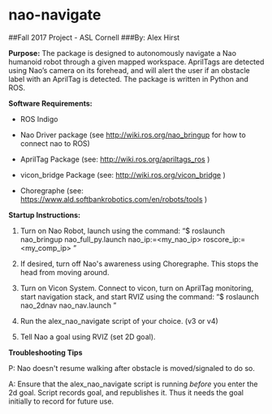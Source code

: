 # nao-navigate
##Fall 2017 Project - ASL Cornell 
###By: Alex Hirst 

**Purpose:** 
The package is designed to autonomously navigate a Nao humanoid robot through a given mapped workspace. AprilTags are detected using Nao’s camera on its forehead, and will alert the user if an obstacle label with an AprilTag is detected. The package is written in Python and ROS. 

**Software Requirements:** 

- ROS Indigo

- Nao Driver package (see http://wiki.ros.org/nao_bringup for how to connect nao to ROS)

- AprilTag Package (see: http://wiki.ros.org/apriltags_ros )

- vicon_bridge Package (see: http://wiki.ros.org/vicon_bridge )

- Choregraphe (see: https://www.ald.softbankrobotics.com/en/robots/tools )


**Startup Instructions:** 

1. Turn on Nao Robot, launch using the command: “$ roslaunch nao_bringup nao_full_py.launch nao_ip:=<my_nao_ip> roscore_ip:=<my_comp_ip>  ”

2. If desired, turn off Nao's awareness using Choregraphe. This stops the head from moving around.

3. Turn on Vicon System. Connect to vicon, turn on AprilTag monitoring, start navigation stack, and start RVIZ using the command: “$ roslaunch nao_2dnav nao_nav.launch ”

4. Run the alex_nao_navigate script of your choice. (v3 or v4)

5. Tell Nao a goal using RVIZ (set 2D goal).


**Troubleshooting Tips**

P: Nao doesn't resume walking after obstacle is moved/signaled to do so.

A: Ensure that the alex_nao_navigate script is running *before* you enter the 2d goal. Script records goal, and republishes it. Thus it needs the goal initially to record for future use. 

